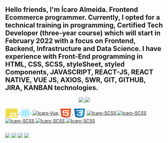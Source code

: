 ## Hello friends, I'm Ícaro Almeida. Frontend Ecommerce programmer. Currently, I opted for a technical training in programming, Certified Tech Developer (three-year course) which will start in February 2022 with a focus on Frontend, Backend, Infrastructure and Data Science. I have experience with Front-End programming in HTML, CSS, SCSS, styleSheet, styled Components, JAVASCRIPT, REACT-JS, REACT NATIVE, VUE JS, AXIOS, SWR, GIT, GITHUB, JIRA, KANBAN technologies.
<div align="center">
  <a href="https://github.com/icaroregis"> 
  <img height="180em" src="https://github-readme-stats.vercel.app/api?username=icaroregis&show_icons=true&theme=dark&include_all_commits=true&count_private=true"/>
  <img height="180em" src="https://github-readme-stats.vercel.app/api/top-langs/?username=icaroregis&layout=compact&langs_count=7&theme=dark"/>
</div>
<div style="display: inline_block"><br>
  <img align="center" alt="Icaro-Js" height="30" width="40" src="https://raw.githubusercontent.com/devicons/devicon/master/icons/javascript/javascript-plain.svg">
  <img align="center" alt="Icaro-React" height="30" width="40" src="https://raw.githubusercontent.com/devicons/devicon/master/icons/react/react-original.svg">
  <img align="center" alt="Icaro-Vue" height="30" width="40" src="https://cdn.jsdelivr.net/gh/devicons/devicon/icons/vuejs/vuejs-original.svg">
  <img align="center" alt="Icaro-HTML" height="30" width="40" src="https://raw.githubusercontent.com/devicons/devicon/master/icons/html5/html5-original.svg">
  <img align="center" alt="Icaro-CSS" height="30" width="40" src="https://raw.githubusercontent.com/devicons/devicon/master/icons/css3/css3-original.svg">
  <img align="center" alt="Icaro-SCSS" height="30" width="40" src="https://cdn.jsdelivr.net/gh/devicons/devicon/icons/sass/sass-original.svg">  
  <img align="center" alt="Icaro-SCSS" height="30" width="40" src="https://cdn.jsdelivr.net/gh/devicons/devicon/icons/git/git-original.svg" />
  <img align="center" alt="Icaro-SCSS" height="30" width="40" src="https://cdn.jsdelivr.net/gh/devicons/devicon/icons/gitlab/gitlab-original.svg" />
  <img align="center" alt="Icaro-SCSS" height="30" width="40" src="https://cdn.jsdelivr.net/gh/devicons/devicon/icons/bitbucket/bitbucket-original.svg" />
  <img align="center" alt="Icaro-SCSS" height="30" width="40" src="https://cdn.jsdelivr.net/gh/devicons/devicon/icons/materialui/materialui-original.svg" />
</div>
  
   ##
  
<div> 
  <a href="https://www.youtube.com/channel/UCRzdzIugUhW3UYJzs8J3qWA" target="_blank"><img src="https://img.shields.io/badge/YouTube-FF0000?style=for-the-badge&logo=youtube&logoColor=white" target="_blank"></a>
  <a href="https://www.instagram.com/icaroregis.almeida/" target="_blank"><img src="https://img.shields.io/badge/-Instagram-%23E4405F?style=for-the-badge&logo=instagram&logoColor=white" target="_blank"></a>
  <a href = "mailto:icaroregisalmeida@gmail.com"><img src="https://img.shields.io/badge/-Gmail-%23333?style=for-the-badge&logo=gmail&logoColor=white" target="_blank"></a>
  <a href="https://www.linkedin.com/in/icaroregisalmeida/" target="_blank"><img src="https://img.shields.io/badge/-LinkedIn-%230077B5?style=for-the-badge&logo=linkedin&logoColor=white" target="_blank"></a> 
</div>
  
  
  
  


